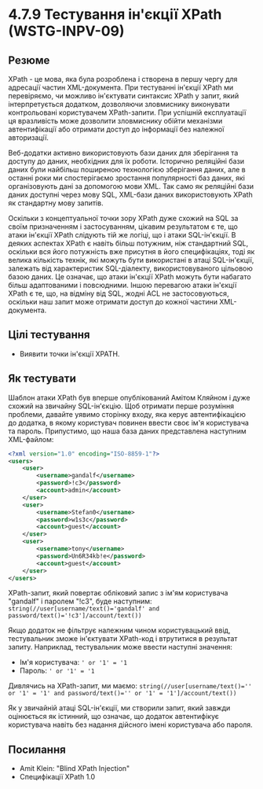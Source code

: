 # 4.7.9 Тестування ін'єкції XPath (WSTG-INPV-09)

## Резюме
XPath - це мова, яка була розроблена і створена в першу чергу для адресації частин XML-документа. При тестуванні ін'єкції XPath ми перевіряємо, чи можливо ін'єктувати синтаксис XPath у запит, який інтерпретується додатком, дозволяючи зловмиснику виконувати контрольовані користувачем XPath-запити. При успішній експлуатації ця вразливість може дозволити зловмиснику обійти механізми автентифікації або отримати доступ до інформації без належної авторизації.

Веб-додатки активно використовують бази даних для зберігання та доступу до даних, необхідних для їх роботи. Історично реляційні бази даних були найбільш поширеною технологією зберігання даних, але в останні роки ми спостерігаємо зростання популярності баз даних, які організовують дані за допомогою мови XML. Так само як реляційні бази даних доступні через мову SQL, XML-бази даних використовують XPath як стандартну мову запитів.

Оскільки з концептуальної точки зору XPath дуже схожий на SQL за своїм призначенням і застосуванням, цікавим результатом є те, що атаки ін'єкції XPath слідують тій же логіці, що і атаки SQL-ін'єкції. В деяких аспектах XPath є навіть більш потужним, ніж стандартний SQL, оскільки вся його потужність вже присутня в його специфікаціях, тоді як велика кількість технік, які можуть бути використані в атаці SQL-ін'єкції, залежать від характеристик SQL-діалекту, використовуваного цільовою базою даних. Це означає, що атаки ін'єкції XPath можуть бути набагато більш адаптованими і повсюдними. Іншою перевагою атаки ін'єкції XPath є те, що, на відміну від SQL, жодні ACL не застосовуються, оскільки наш запит може отримати доступ до кожної частини XML-документа.

## Цілі тестування
- Виявити точки ін'єкції XPATH.

## Як тестувати
Шаблон атаки XPath був вперше опублікований Амітом Кляйном і дуже схожий на звичайну SQL-ін'єкцію. Щоб отримати перше розуміння проблеми, давайте уявимо сторінку входу, яка керує автентифікацією до додатка, в якому користувач повинен ввести своє ім'я користувача та пароль. Припустимо, що наша база даних представлена наступним XML-файлом:

```xml
<?xml version="1.0" encoding="ISO-8859-1"?>
<users>
    <user>
        <username>gandalf</username>
        <password>!c3</password>
        <account>admin</account>
    </user>
    <user>
        <username>Stefan0</username>
        <password>w1s3c</password>
        <account>guest</account>
    </user>
    <user>
        <username>tony</username>
        <password>Un6R34kb!e</password>
        <account>guest</account>
    </user>
</users>
```

XPath-запит, який повертає обліковий запис з ім'ям користувача "gandalf" і паролем "!c3", буде наступним:
`string(//user[username/text()='gandalf' and password/text()='!c3']/account/text())`

Якщо додаток не фільтрує належним чином користувацький ввід, тестувальник зможе ін'єктувати XPath-код і втрутитися в результат запиту. Наприклад, тестувальник може ввести наступні значення:
- Ім'я користувача: `' or '1' = '1`  
- Пароль: `' or '1' = '1`

Дивлячись на XPath-запит, ми маємо:
`string(//user[username/text()='' or '1' = '1' and password/text()='' or '1' = '1']/account/text())`

Як у звичайній атаці SQL-ін'єкції, ми створили запит, який завжди оцінюється як істинний, що означає, що додаток автентифікує користувача навіть без надання дійсного імені користувача або пароля.

## Посилання
- Amit Klein: "Blind XPath Injection"
- Специфікації XPath 1.0